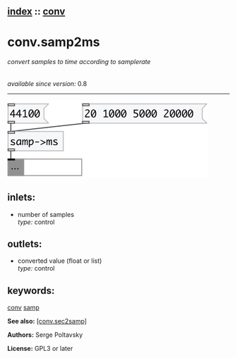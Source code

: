 [index](index.html) :: [conv](category_conv.html)
---

# conv.samp2ms

###### convert samples to time according to samplerate

*available since version:* 0.8

---




[![example](../examples/img/conv.samp2ms.jpg)](../examples/pd/conv.samp2ms.pd)









## inlets:

* number of samples<br>
_type:_ control



## outlets:

* converted value (float or list)<br>
_type:_ control



## keywords:

[conv](keywords/conv.html)
[samp](keywords/samp.html)



**See also:**
[\[conv.sec2samp\]](conv.sec2samp.html)




**Authors:** Serge Poltavsky




**License:** GPL3 or later





